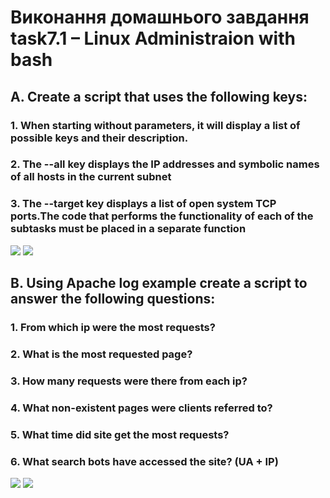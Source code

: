 # Виконання домашнього завдання task7.1 – Linux Administraion with bash
## A. Create a script that uses the following keys:
### 1. When starting without parameters, it will display a list of possible keys and their description. 
### 2. The --all key displays the IP addresses and symbolic names of all hosts in the current subnet 
### 3. The --target key displays a list of open system TCP ports.The code that performs the functionality of each of the subtasks must be placed in a separate function

![](https://drive.google.com/uc?export=view&id=1Ob0qC3qV_MLeOTvEiNb7CZV3R-rg7jka)
![](https://drive.google.com/uc?export=view&id=1NrPae2-HsTB5y4PYzXgvE2L9KVFyLEkm)

## B. Using Apache log example create a script to answer the following questions:
### 1. From which ip were the most requests?
### 2. What is the most requested page? 
### 3. How many requests were there from each ip? 
### 4. What non-existent pages were clients referred to?  
### 5. What time did site get the most requests? 
### 6. What search bots have accessed the site? (UA + IP)


![](https://drive.google.com/uc?export=view&id=1Wl56R9IAC6bOQoYWdDYOLu6O-DGCh0L6)
![](https://drive.google.com/uc?export=view&id=1HWOjUg3wov2SjafuZDfEb3Pqx1LAxj6X)


